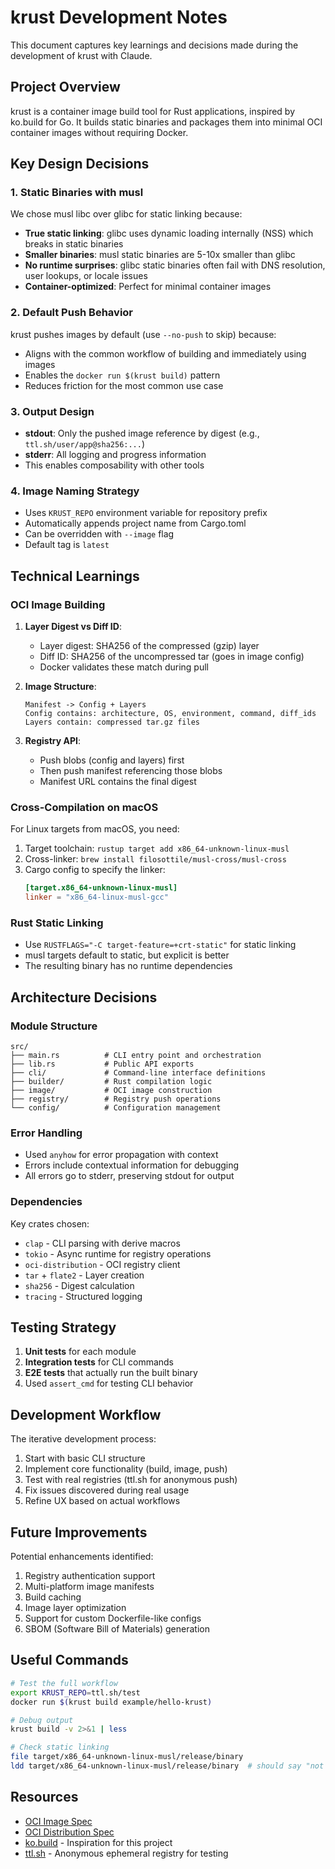 # krust Development Notes

This document captures key learnings and decisions made during the development of krust with Claude.

## Project Overview

krust is a container image build tool for Rust applications, inspired by ko.build for Go. It builds static binaries and packages them into minimal OCI container images without requiring Docker.

## Key Design Decisions

### 1. Static Binaries with musl

We chose musl libc over glibc for static linking because:
- **True static linking**: glibc uses dynamic loading internally (NSS) which breaks in static binaries
- **Smaller binaries**: musl static binaries are 5-10x smaller than glibc
- **No runtime surprises**: glibc static binaries often fail with DNS resolution, user lookups, or locale issues
- **Container-optimized**: Perfect for minimal container images

### 2. Default Push Behavior

krust pushes images by default (use `--no-push` to skip) because:
- Aligns with the common workflow of building and immediately using images
- Enables the `docker run $(krust build)` pattern
- Reduces friction for the most common use case

### 3. Output Design

- **stdout**: Only the pushed image reference by digest (e.g., `ttl.sh/user/app@sha256:...`)
- **stderr**: All logging and progress information
- This enables composability with other tools

### 4. Image Naming Strategy

- Uses `KRUST_REPO` environment variable for repository prefix
- Automatically appends project name from Cargo.toml
- Can be overridden with `--image` flag
- Default tag is `latest`

## Technical Learnings

### OCI Image Building

1. **Layer Digest vs Diff ID**:
   - Layer digest: SHA256 of the compressed (gzip) layer
   - Diff ID: SHA256 of the uncompressed tar (goes in image config)
   - Docker validates these match during pull

2. **Image Structure**:
   ```
   Manifest -> Config + Layers
   Config contains: architecture, OS, environment, command, diff_ids
   Layers contain: compressed tar.gz files
   ```

3. **Registry API**:
   - Push blobs (config and layers) first
   - Then push manifest referencing those blobs
   - Manifest URL contains the final digest

### Cross-Compilation on macOS

For Linux targets from macOS, you need:
1. Target toolchain: `rustup target add x86_64-unknown-linux-musl`
2. Cross-linker: `brew install filosottile/musl-cross/musl-cross`
3. Cargo config to specify the linker:
   ```toml
   [target.x86_64-unknown-linux-musl]
   linker = "x86_64-linux-musl-gcc"
   ```

### Rust Static Linking

- Use `RUSTFLAGS="-C target-feature=+crt-static"` for static linking
- musl targets default to static, but explicit is better
- The resulting binary has no runtime dependencies

## Architecture Decisions

### Module Structure

```
src/
├── main.rs          # CLI entry point and orchestration
├── lib.rs           # Public API exports
├── cli/             # Command-line interface definitions
├── builder/         # Rust compilation logic
├── image/           # OCI image construction
├── registry/        # Registry push operations
└── config/          # Configuration management
```

### Error Handling

- Used `anyhow` for error propagation with context
- Errors include contextual information for debugging
- All errors go to stderr, preserving stdout for output

### Dependencies

Key crates chosen:
- `clap` - CLI parsing with derive macros
- `tokio` - Async runtime for registry operations
- `oci-distribution` - OCI registry client
- `tar` + `flate2` - Layer creation
- `sha256` - Digest calculation
- `tracing` - Structured logging

## Testing Strategy

1. **Unit tests** for each module
2. **Integration tests** for CLI commands
3. **E2E tests** that actually run the built binary
4. Used `assert_cmd` for testing CLI behavior

## Development Workflow

The iterative development process:
1. Start with basic CLI structure
2. Implement core functionality (build, image, push)
3. Test with real registries (ttl.sh for anonymous push)
4. Fix issues discovered during real usage
5. Refine UX based on actual workflows

## Future Improvements

Potential enhancements identified:
1. Registry authentication support
2. Multi-platform image manifests
3. Build caching
4. Image layer optimization
5. Support for custom Dockerfile-like configs
6. SBOM (Software Bill of Materials) generation

## Useful Commands

```bash
# Test the full workflow
export KRUST_REPO=ttl.sh/test
docker run $(krust build example/hello-krust)

# Debug output
krust build -v 2>&1 | less

# Check static linking
file target/x86_64-unknown-linux-musl/release/binary
ldd target/x86_64-unknown-linux-musl/release/binary  # should say "not a dynamic executable"
```

## Resources

- [OCI Image Spec](https://github.com/opencontainers/image-spec)
- [OCI Distribution Spec](https://github.com/opencontainers/distribution-spec)
- [ko.build](https://ko.build) - Inspiration for this project
- [ttl.sh](https://ttl.sh) - Anonymous ephemeral registry for testing
